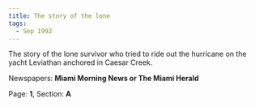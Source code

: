 ```yaml
---  
title: The story of the lone  
tags:  
  - Sep 1992  
---  
```

  
The story of the lone survivor who tried to ride out the hurricane on the yacht Leviathan anchored in Caesar Creek.  
  
Newspapers: **Miami Morning News or The Miami Herald**  
  
Page: **1**, Section: **A** 
